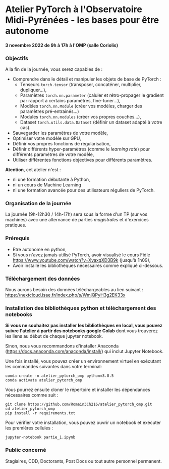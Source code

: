 # Atelier PyTorch à l'Observatoire Midi-Pyrénées - les bases pour être autonome

#### 3 novembre 2022 de 9h à 17h à l'OMP (salle Coriolis)

### Objectifs

A la fin de la journée, vous serez capables de : 

 * Comprendre dans le détail et manipuler les objets de base de PyTorch :
   * Tenseurs ```torch.tensor``` (transposer, concaténer, multiplier, dupliquer...),
   * Paramètres ```torch.nn.parameter``` (caluler et rétro-propager le gradient par rapport à certains paramètres, fine-tuner...),
   * Modèles ```torch.nn.Module``` (créer vos modèles, charger des paramètres pré-entrainés...)
   * Modules ```torch.nn.modules``` (créer vos propres couches...),
   * Dataset ```torch.utils.data.Dataset``` (définir un dataset adapté à votre cas).
 * Sauvegarder les paramètres de votre modèle,
 * Optimiser votre modèle sur GPU,
 * Définir vos propres fonctions de régularisation,
 * Définir différents hyper-paramètres (comme le *learning rate*) pour différents paramètres de votre modèle,
 * Utiliser différentes fonctions objectives pour différents paramètres.
  
 **Atention**, cet atelier n'est :
  * ni une formation débutante à Python,
  * ni un cours de Machine Learning
  * ni une formation avancée pour des utilisateurs réguliers de PyTorch.
 
 ### Organisation de la journée

La journée (9h-12h30 / 14h-17h) sera sous la forme d'un TP (sur vos machines) avec une alternance de parties *magistrales* et d'exercices pratiques.

### Prérequis

 * Etre autonome en python,
 * Si vous n'avez jamais utilisé PyTorch, avoir visualisé le cours Fidle https://www.youtube.com/watch?v=XvaxqXD3B9k (jusqu'à 1h09),
 * Avoir installé les bibliothèques nécessaires comme expliqué ci-dessous.
 
### Téléchargement des données 

Nous aurons besoin des données téléchargeables au lien suivant : https://nextcloud.isae.fr/index.php/s/WmjQPyH3g2EK33x

### Installation des bibliothèques python et téléchargement des notebooks

**Si vous ne souhaitez pas installer les bibliothèques en local, vous pouvez suivre l'atelier à partir des notebooks google Colab** dont vous trouverez les liens au début de chaque jupyter notebook.

Sinon, nous vous recommandons d'installer Anaconda (https://docs.anaconda.com/anaconda/install/) qui inclut Jupyter Notebook. 

Une fois installé, vous pouvez créer un environnement virtuel en exécutant les commandes suivantes dans votre terminal:

```
conda create -n atelier_pytorch_omp python=3.8.5
conda activate atelier_pytorch_omp
```

Vous pourrez ensuite cloner le répertoire et installer les dépendances nécessaires comme suit :

```
git clone https://github.com/Romain3Ch216/atelier_pytorch_omp.git
cd atelier_pytorch_omp
pip install -r requirements.txt
```
Pour vérifier votre installation, vous pouvez ouvrir un notebook et exécuter les premières cellules :

```
jupyter-notebook partie_1.ipynb
```

### Public concerné

Stagiaires, CDD, Doctorants, Post Docs ou tout autre personnel permanent.
